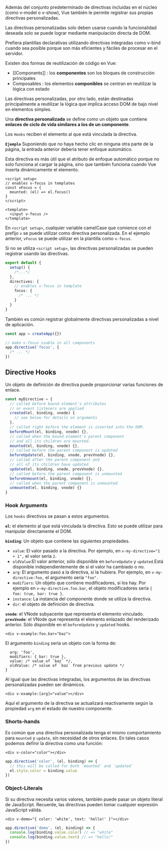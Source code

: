 Además del conjunto predeterminado de directivas incluidas en el núcleo (como v-model o v-show), Vue también le permite registrar sus propias directivas personalizadas.

Las directivas personalizadas solo deben usarse cuando la funcionalidad deseada solo se puede lograr mediante manipulación directa de DOM.

Prefiera plantillas declarativas utilizando directivas integradas como v-bind cuando sea posible porque son más eficientes y fáciles de procesar en el servidor.


Existen dos formas de reutilización de código en Vue: 
- [[Components]] : los **componentes** son los bloques de construcción principales
- Composables : los elementos **componibles** se centran en reutilizar la lógica con estado

Las directivas personalizadas, por otro lado, están destinadas principalmente a reutilizar la lógica que implica acceso DOM de bajo nivel en elementos simples.


Una **directiva personalizada** se define como un objeto que contiene **enlaces de ciclo de vida similares a los de un componente**. 

Los `Hooks` reciben el elemento al que está vinculada la directiva. 

**`Ejemplo`**
Suponiendo que no haya hecho clic en ninguna otra parte de la página, la entrada anterior debería tener enfoque automático.

Esta directiva es más útil que el atributo de enfoque automático porque no solo funciona al cargar la página, sino que también funciona cuando Vue inserta dinámicamente el elemento.
```vue
<script setup>
// enables v-focus in templates
const vFocus = {
  mounted: (el) => el.focus()
}
</script>

<template>
  <input v-focus />
</template>
```


En `<script setup>`, cualquier variable camelCase que comience con el prefijo `v` se puede utilizar como directiva personalizada. En el ejemplo anterior, `vFocus` se puede utilizar en la plantilla como `v-focus`.

Si no se utiliza `<script setup>`, las directivas personalizadas se pueden registrar usando las directivas.

```ts
export default {
  setup() {
    /*...*/
  },
  directives: {
    // enables v-focus in template
    focus: {
      /* ... */
    }
  }
}
```

También es común registrar globalmente directivas personalizadas a nivel de aplicación.

```ts
const app = createApp({})

// make v-focus usable in all components
app.directive('focus', {
  /* ... */
})
```

## Directive Hooks
Un objeto de definición de directiva puede proporcionar varias funciones de enlace.

```js
const myDirective = {
  // called before bound element's attributes
  // or event listeners are applied
  created(el, binding, vnode) {
    // see below for details on arguments
  },
  // called right before the element is inserted into the DOM.
  beforeMount(el, binding, vnode) {},
  // called when the bound element's parent component
  // and all its children are mounted.
  mounted(el, binding, vnode) {},
  // called before the parent component is updated
  beforeUpdate(el, binding, vnode, prevVnode) {},
  // called after the parent component and
  // all of its children have updated
  updated(el, binding, vnode, prevVnode) {},
  // called before the parent component is unmounted
  beforeUnmount(el, binding, vnode) {},
  // called when the parent component is unmounted
  unmounted(el, binding, vnode) {}
}
```
### Hook Arguments
Los `hooks` directivos se pasan a estos argumentos.

**`el`**: el elemento al que está vinculada la directiva. Esto se puede utilizar para manipular directamente el DOM.

**`binding`**: Un objeto que contiene las siguientes propiedades.
- `value`: El valor pasado a la directiva. Por ejemplo, en `v-my-directive="1 + 1",` el valor sería `2`.
- `oldValue`:El valor anterior, sólo disponible en `beforeUpdate` y `updated`.Está disponible independientemente de si el valor ha cambiado o no.
- `arg`: El argumento pasó a la directiva, si la hubiera. Por ejemplo, en `v-my-directive:foo,` el argumento sería `"foo".`
- `modifiers`: Un objeto que contiene modificadores, si los hay. Por ejemplo en `v-my-directive.foo.bar`, el objeto modificadores sería `{ foo: true, bar: true }`.
- `instance`: La instancia del componente donde se utiliza la directiva.
- `dir`: el objeto de definición de directiva.

**`vnode`**: el VNode subyacente que representa el elemento vinculado.
**`prevVnode`**: el VNode que representa el elemento enlazado del renderizado anterior. Sólo disponible en el `beforeUpdate` y `updated` hooks.

```vue
<div v-example:foo.bar="baz">
```

El argumento `binding` sería un objeto con la forma de:

```ts{
  arg: 'foo',
  modifiers: { bar: true },
  value: /* value of `baz` */,
  oldValue: /* value of `baz` from previous update */
}
```

Al igual que las directivas integradas, los argumentos de las directivas personalizadas pueden ser dinámicos.

```vue
<div v-example:[arg]="value"></div>
```

Aquí el argumento de la directiva se actualizará reactivamente según la propiedad `arg` en el estado de nuestro componente.

### Shorts-hands

Es común que una directiva personalizada tenga el mismo comportamiento para `mounted` y `update`, sin necesidad de otros enlaces. En tales casos podemos definir la directiva como una función:

```vue
<div v-color="color"></div>
```

```ts
app.directive('color', (el, binding) => {
  // this will be called for both `mounted` and `updated`
  el.style.color = binding.value
})
```

### Object-Literals
Si su directiva necesita varios valores, también puede pasar un objeto literal de JavaScript. Recuerde, las directivas pueden tomar cualquier expresión JavaScript válida.
```vue
<div v-demo="{ color: 'white', text: 'hello!' }"></div>
```

```js
app.directive('demo', (el, binding) => {
  console.log(binding.value.color) // => "white"
  console.log(binding.value.text) // => "hello!"
})
```

